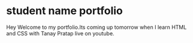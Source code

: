 # student name portfolio

Hey Welcome to my portfolio.Its coming up tomorrow when I learn HTML and CSS with Tanay Pratap live on youtube.
